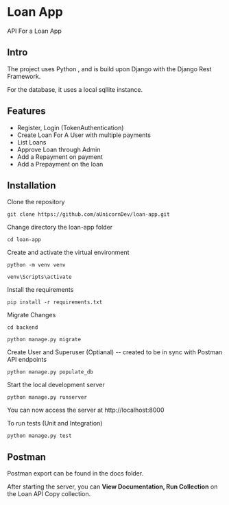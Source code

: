 # Loan App
API For a Loan App

## Intro
 The project uses Python , and is build upon Django with the Django Rest Framework.

 For the database, it uses a local sqllite instance.

## Features
* Register, Login (TokenAuthentication)
* Create Loan For A User with multiple payments 
* List Loans
* Approve Loan through Admin
* Add a Repayment on payment
* Add a Prepayment on the loan 

## Installation



Clone the repository

    git clone https://github.com/aUnicornDev/loan-app.git

Change directory the loan-app folder

    cd loan-app
    
Create and activate the virtual environment

    python -m venv venv

    venv\Scripts\activate

Install the requirements 

    pip install -r requirements.txt

Migrate Changes

    cd backend

    python manage.py migrate

Create User and Superuser (Optianal) -- created to be in sync with Postman API endpoints 
    
    python manage.py populate_db

Start the local development server
    
    python manage.py runserver
    
    
You can now access the server at http://localhost:8000


To run tests (Unit and Integration)

    python manage.py test

## Postman 

Postman export can be found in the docs folder.

After starting the server, you can **View Documentation, Run Collection**  on the Loan API Copy collection. 
 




